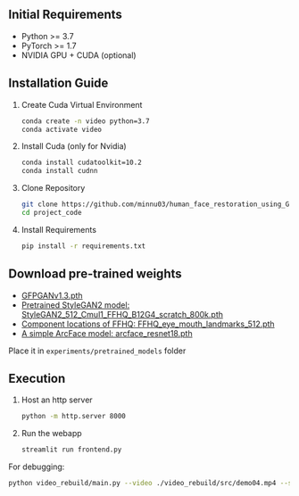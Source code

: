 ## Initial Requirements

- Python >= 3.7
- PyTorch >= 1.7
- NVIDIA GPU + CUDA (optional)

## Installation Guide


1. Create Cuda Virtual Environment
   ```bash
   conda create -n video python=3.7
   conda activate video
   ```

2. Install Cuda (only for Nvidia)

   ```bash
   conda install cudatoolkit=10.2
   conda install cudnn
   ```

3. Clone Repository

   ```bash
   git clone https://github.com/minnu03/human_face_restoration_using_GFPGAN.git
   cd project_code
   ```

4. Install Requirements

   ```bash
   pip install -r requirements.txt
   ```

## Download pre-trained weights

- [GFPGANv1.3.pth](https://github.com/TencentARC/GFPGAN/releases/download/v1.3.0/GFPGANv1.3.pth)
- [Pretrained StyleGAN2 model: StyleGAN2_512_Cmul1_FFHQ_B12G4_scratch_800k.pth](https://github.com/TencentARC/GFPGAN/releases/download/v0.1.0/StyleGAN2_512_Cmul1_FFHQ_B12G4_scratch_800k.pth)
- [Component locations of FFHQ: FFHQ_eye_mouth_landmarks_512.pth](https://github.com/TencentARC/GFPGAN/releases/download/v0.1.0/FFHQ_eye_mouth_landmarks_512.pth)
- [A simple ArcFace model: arcface_resnet18.pth](https://github.com/TencentARC/GFPGAN/releases/download/v0.1.0/arcface_resnet18.pth)

Place it in `experiments/pretrained_models` folder

## Execution

1. Host an http server

   ```bash
   python -m http.server 8000
   ```
2. Run the webapp

   ```bash
   streamlit run frontend.py
   ```

For debugging:
   ```bash
   python video_rebuild/main.py --video ./video_rebuild/src/demo04.mp4 --save-path ./video_rebuild/result/output.mp4
   ```
